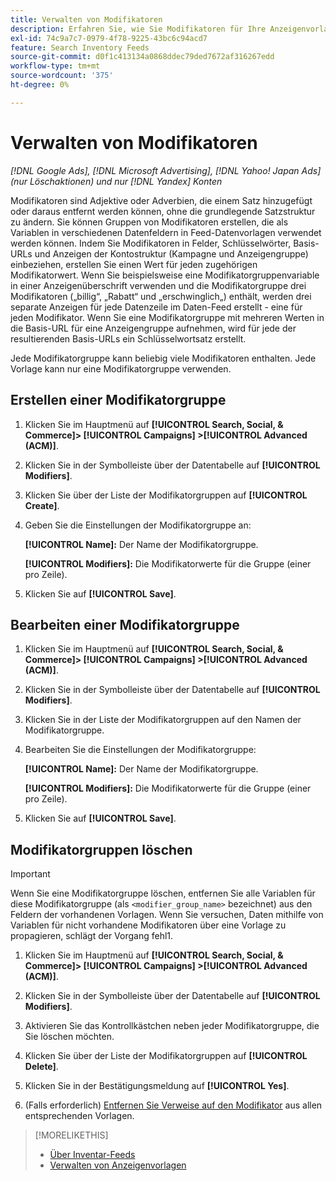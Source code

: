 ```yaml
---
title: Verwalten von Modifikatoren
description: Erfahren Sie, wie Sie Modifikatoren für Ihre Anzeigenvorlagen für Inventardaten-Feeds konfigurieren und verwalten.
exl-id: 74c9a7c7-0979-4f78-9225-43bc6c94acd7
feature: Search Inventory Feeds
source-git-commit: d0f1c413134a0868ddec79ded7672af316267edd
workflow-type: tm+mt
source-wordcount: '375'
ht-degree: 0%

---
```


# Verwalten von Modifikatoren

*[!DNL Google Ads], [!DNL Microsoft Advertising], [!DNL Yahoo! Japan Ads] (nur Löschaktionen) und nur [!DNL Yandex] Konten*

Modifikatoren sind Adjektive oder Adverbien, die einem Satz hinzugefügt oder daraus entfernt werden können, ohne die grundlegende Satzstruktur zu ändern. Sie können Gruppen von Modifikatoren erstellen, die als Variablen in verschiedenen Datenfeldern in Feed-Datenvorlagen verwendet werden können. Indem Sie Modifikatoren in Felder, Schlüsselwörter, Basis-URLs und Anzeigen der Kontostruktur (Kampagne und Anzeigengruppe) einbeziehen, erstellen Sie einen Wert für jeden zugehörigen Modifikatorwert. Wenn Sie beispielsweise eine Modifikatorgruppenvariable in einer Anzeigenüberschrift verwenden und die Modifikatorgruppe drei Modifikatoren („billig“, „Rabatt“ und „erschwinglich„) enthält, werden drei separate Anzeigen für jede Datenzeile im Daten-Feed erstellt - eine für jeden Modifikator. Wenn Sie eine Modifikatorgruppe mit mehreren Werten in die Basis-URL für eine Anzeigengruppe aufnehmen, wird für jede der resultierenden Basis-URLs ein Schlüsselwortsatz erstellt.

Jede Modifikatorgruppe kann beliebig viele Modifikatoren enthalten. Jede Vorlage kann nur eine Modifikatorgruppe verwenden.

## Erstellen einer Modifikatorgruppe

1. Klicken Sie im Hauptmenü auf **[!UICONTROL Search, Social, & Commerce]> [!UICONTROL Campaigns] >[!UICONTROL Advanced (ACM)]**.

1. Klicken Sie in der Symbolleiste über der Datentabelle auf **[!UICONTROL Modifiers]**.

1. Klicken Sie über der Liste der Modifikatorgruppen auf **[!UICONTROL Create]**.

1. Geben Sie die Einstellungen der Modifikatorgruppe an:

   **[!UICONTROL Name]:** Der Name der Modifikatorgruppe.

   **[!UICONTROL Modifiers]:** Die Modifikatorwerte für die Gruppe (einer pro Zeile).

1. Klicken Sie auf **[!UICONTROL Save]**.

## Bearbeiten einer Modifikatorgruppe

1. Klicken Sie im Hauptmenü auf **[!UICONTROL Search, Social, & Commerce]> [!UICONTROL Campaigns] >[!UICONTROL Advanced (ACM)]**.

1. Klicken Sie in der Symbolleiste über der Datentabelle auf **[!UICONTROL Modifiers]**.

1. Klicken Sie in der Liste der Modifikatorgruppen auf den Namen der Modifikatorgruppe.

1. Bearbeiten Sie die Einstellungen der Modifikatorgruppe:

   **[!UICONTROL Name]:** Der Name der Modifikatorgruppe.

   **[!UICONTROL Modifiers]:** Die Modifikatorwerte für die Gruppe (einer pro Zeile).

1. Klicken Sie auf **[!UICONTROL Save]**.

## Modifikatorgruppen löschen

>[!IMPORTANT]
>
>Wenn Sie eine Modifikatorgruppe löschen, entfernen Sie alle Variablen für diese Modifikatorgruppe (als `<modifier_group_name>` bezeichnet) aus den Feldern der vorhandenen Vorlagen. Wenn Sie versuchen, Daten mithilfe von Variablen für nicht vorhandene Modifikatoren über eine Vorlage zu propagieren, schlägt der Vorgang fehl1.

1. Klicken Sie im Hauptmenü auf **[!UICONTROL Search, Social, & Commerce]> [!UICONTROL Campaigns] >[!UICONTROL Advanced (ACM)]**.

1. Klicken Sie in der Symbolleiste über der Datentabelle auf **[!UICONTROL Modifiers]**.

1. Aktivieren Sie das Kontrollkästchen neben jeder Modifikatorgruppe, die Sie löschen möchten.

1. Klicken Sie über der Liste der Modifikatorgruppen auf **[!UICONTROL Delete]**.

1. Klicken Sie in der Bestätigungsmeldung auf **[!UICONTROL Yes]**.

1. (Falls erforderlich) [Entfernen Sie Verweise auf den Modifikator](/help/search-social-commerce/campaign-management/inventory-feeds/ad-templates/ad-template-manage.md) aus allen entsprechenden Vorlagen.

>[!MORELIKETHIS]
>
>* [Über Inventar-Feeds](/help/search-social-commerce/campaign-management/inventory-feeds/inventory-feeds-about.md)
>* [Verwalten von Anzeigenvorlagen](/help/search-social-commerce/campaign-management/inventory-feeds/ad-templates/ad-template-manage.md)
